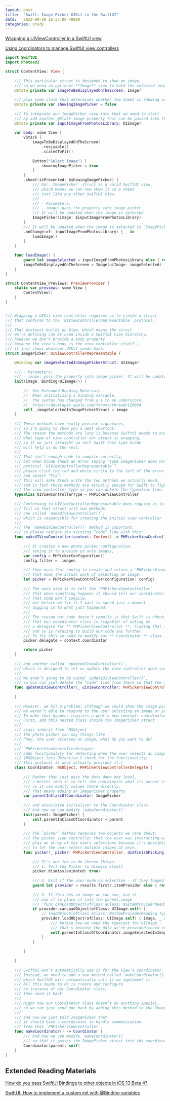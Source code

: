 ```yaml
---
layout: post
title:  "Swift: Image Picker UIKit in the SwiftUI"
date:   2022-09-28 16:37:00 +0800
categories: study
---
```


<!-- markdownlint-disable -->
<html>
<head>
<!-- Primary Meta Tags -->
<title>Swift: Image Picker UIKit in the SwiftUI</title>
<meta name="title" content="Swift: Image Picker UIKit in the SwiftUI">
<meta name="description" content="The URLSession class and related classes provide an API for downloading data from and uploading data to endpoints indicated by URLs.">

<!-- Open Graph / Facebook -->
<meta property="og:type" content="website">
<meta property="og:url" content="https://yongfrank.github.io/blog/study/2022/09/28/swift-image-picker-and-UIViewController">
<meta property="og:title" content="Swift: Image Picker UIKit in the SwiftUI">
<meta property="og:description" content="Swift: Image Picker UIKit in the SwiftUI">
<meta property="og:image" content="https://raw.githubusercontent.com/yongfrank/blog/main/metadata_img/2022-09-28-swift-image-picker.png">

<!-- Twitter -->
<meta property="twitter:card" content="summary_large_image">
<meta property="twitter:url" content="https://yongfrank.github.io/blog/study/2022/09/28/swift-image-picker-and-UIViewController">
<meta property="twitter:title" content="Swift: Image Picker UIKit in the SwiftUI">
<meta property="twitter:description" content="Swift: Image Picker UIKit in the SwiftUI">
<meta property="twitter:image" content="https://raw.githubusercontent.com/yongfrank/blog/main/metadata_img/2022-09-28-swift-image-picker.png">
</head>
</html>

<!--
 * @Author: Frank Chu
 * @Date: 2022-09-28 16:25:17
 * @LastEditors: Frank Chu
 * @LastEditTime: 2022-09-29 12:15:07
 * @FilePath: /blog/_posts/2022-09-28-swift-image-picker-and-UIViewController.md
 * @Description: 
 * 
 * Copyright (c) 2022 by Frank Chu, All Rights Reserved. 
-->

[Wrapping a UIViewController in a SwiftUI view](https://www.hackingwithswift.com/books/ios-swiftui/wrapping-a-uiviewcontroller-in-a-swiftui-view)

[Using coordinators to manage SwiftUI view controllers](https://www.hackingwithswift.com/books/ios-swiftui/using-coordinators-to-manage-swiftui-view-controllers)

```Swift
import SwiftUI
import PhotosUI

struct ContentView: View {
    
    /// This particular struct is designed to show an image,
    /// so we need an optional **Image** view to hold the selected image,
    @State private var imageToBeDisplayedOnTheScreen: Image?
    
    /// plus some state that determines whether the sheet is showing or not.
    @State private var showingImagePicker = false
    
    /// To integrate our ImagePicker view into that we need to start
    /// by add another @State image property that can be passed into the picker:
    @State private var inputImageFromPhotosLibrary: UIImage?
    
    var body: some View {
        VStack {
            imageToBeDisplayedOnTheScreen?
                .resizable()
                .scaledToFit()
            
            Button("Select Image") {
                showingImagePicker = true
            }
        }
        .sheet(isPresented: $showingImagePicker) {
            /// Our `ImagePicker` struct is a valid SwiftUI view,
            /// which means we can now show it in a sheet 
            /// just like any other SwiftUI view.
            ///
            /// - Parameters:
            /// - image: pass the property into image picker. 
            /// It will be updated when the image is selected
            ImagePicker(image: $inputImageFromPhotosLibrary)
        }
        /// It will be updated when the image is selected in `ImagePicker(image:)`
        .onChange(of: inputImageFromPhotosLibrary) { _ in
            loadImage()
        }
    }
    
    func loadImage() {
        guard let imageSelected = inputImageFromPhotosLibrary else { return }
        imageToBeDisplayedOnTheScreen = Image(uiImage: imageSelected)
    }
}

struct ContentView_Previews: PreviewProvider {
    static var previews: some View {
        ContentView()
    }
}


/// Wrapping a UIKit view controller requires us to create a struct
/// that conforms to the `UIViewControllerRepresentable` protocol.
///
/// That protocol builds on View, which means the struct 
/// we’re defining can be used inside a SwiftUI view hierarchy,
/// however we don’t provide a body property
/// because the view’s body is the view controller itself –
/// it just shows whatever UIKit sends back.
struct ImagePicker: UIViewControllerRepresentable {

    @Binding var imageSelectedInImagePickerStruct: UIImage?
    
    /// - Parameters:
    /// - image: pass the property into image picker. It will be updated when the image is selected
    init(image: Binding<UIImage?>) {
        
        //  See Extended Reading Materials
        //  When initializing a binding variable,
        //  the syntax has changed from a $ to an underscore.
        //  https://developer.apple.com/forums/thread/120034
        self._imageSelectedInImagePickerStruct = image
    }
    
    /// These methods have really precise signatures,
    /// so I’m going to show you a neat shortcut.
    /// The reason the methods are long is because SwiftUI needs to know
    /// what type of view controller our struct is wrapping,
    /// so if we just straight up tell Swift that type Xcode 
    /// will help us do the rest.
    ///
    /// That isn’t enough code to compile correctly,
    /// but when Xcode shows an error saying “Type ImagePicker does not conform to
    /// protocol `UIViewControllerRepresentable`”,
    /// please click the red and white circle to the left of the error 
    /// and select “Fix”.
    /// This will make Xcode write the two methods we actually need,
    /// and in fact those methods are actually enough for Swift to figure out
    /// the view controller type so you can delete the typealias line.
    typealias UIViewControllerType = PHPickerViewController
    
    /// Conforming to UIViewControllerRepresentable does require us to
    /// fill in that struct with two methods:
    /// one called `makeUIViewController()`,
    /// which is responsible for creating the initial view controller
    ///
    /// The `makeUIViewController()` method is important,
    /// so please replace its existing “code” line with this:
    func makeUIViewController(context: Context) -> PHPickerViewController {
        
        /// It creates a new photo picker configuration,
        /// asking it to provide us only images,
        var config = PHPickerConfiguration()
        config.filter = .images
        
        /// then uses that config to create and return a `PHPickerViewController`
        /// that does the actual work of selecting an image.
        let picker = PHPickerViewController(configuration: config)
        
        /// The next step is to tell the `PHPickerViewController`
        /// that when something happens it should tell our coordinator.
        /// That code won’t compile,
        /// but before we fix it I want to spend just a moment 
        /// digging in to what just happened.
        ///
        /// The reason our code doesn't compile is that Swift is checking
        /// that our coordinator class is *capable* of acting as
        /// a delegate for ** PHPickerViewController **, finding that it isn't,
        /// and so is refusing to build our code any further.
        /// To fix this we need to modify our ** Coordinator ** class.
        picker.delegate = context.coordinator

        return picker
    }
    
    /// and another called `updateUIViewController()`,
    /// which is designed to let us update the view controller when some SwiftUI state changes.
    ///
    /// We aren’t going to be using` updateUIViewController()`,
    /// so you can just delete the “code” line from there so that the method is empty.
    func updateUIViewController(_ uiViewController: PHPickerViewController, context: Context) {
        
    }
    
    /// However, we hit a problem: although we could show the image picker,
    /// we weren’t able to respond to the user selecting an image or pressing cancel.
    /// To make that happens requires a wholly new concept: coordinators.
    /// First, add this nested class inside the ImagePicker struct
    ///
    /// class inherit from `NSObject`
    /// the photo picker can say things like
    /// “hey, the user selected an image, what do you want to do?
    ///
    /// `PHPickerViewControllerDelegate`
    /// adds functionality for detecting when the user selects an image.
    /// (NSObject lets Objective-C check for the functionality;
    /// this protocol is what actually provides it.)
    class Coordinator: NSObject, PHPickerViewControllerDelegate {
        
        /// Rather than just pass the data down one level,
        /// a better idea is to tell the coordinator what its parent is,
        /// so it can modify values there directly.
        /// That means adding an ImagePicker property
        var parentInClassOfCoordinator: ImagePicker
        
        /// and associated initializer to the Coordinator class.
        /// And now we can modify `makeCoordinator()`
        init(parent: ImagePicker) {
            self.parentInClassOfCoordinator = parent
        }
        
        /// The `picker` method receives two objects we care about:
        /// the picker view controller that the user was interacting with,
        /// plus an array of the users selections because it's possible
        /// to let the user select mutiple images at once.
        func picker(_ picker: PHPickerViewController, didFinishPicking results: [PHPickerResult]) {
            
            /// It's our job to do threee things:
            /// 1. Tell the Picker to dismiss itself
            picker.dismiss(animated: true)
            
            /// 2. Exit if the user made no selection - if they tapped Cancel.
            guard let provider = results.first?.itemProvider else { return }
            
            /// 3. If this has an image we can use, use it
            /// and if so place it into the parent.image
            /// `func canLoadObject(ofClass aClass: NSItemProviderReading.Type) -> Bool`
            if provider.canLoadObject(ofClass: UIImage.self) {
                // loadObject(ofClass aClass: NSItemProviderReading.Type, completionHandler: @escaping @Sendable (NSItemProviderReading?, Error?) -> Void) -> Progress
                provider.loadObject(ofClass: UIImage.self) { image, _ in
                    /// Notice how we need the typecast for UIImage -
                    /// that's because the data we're provided could in theory be anything.
                    self.parentInClassOfCoordinator.imageSelectedInImagePickerStruct = image as? UIImage
                }
            }
                
        }
        
    }
    
    /// SwiftUI won’t automatically use it for the view’s coordinator.
    /// Instead, we need to add a new method called `makeCoordinator()`,
    /// which SwiftUI will automatically call if we implement it.
    /// All this needs to do is create and configure 
    /// an instance of our Coordinator class,
    /// then send it back.
    ///
    /// Right now our Coordinator class doesn’t do anything special,
    /// so we can just send one back by adding this method to the ImagePicker struct:
    ///
    /// and now we just told ImagePicker that
    /// it should have a coordinator to handle communication
    /// from that `PHPickerViewController`.
    func makeCoordinator() -> Coordinator {
        /// And now we can modify `makeCoordinator()`
        /// so that it passes the ImagePicker struct into the coordinator, like this:
        Coordinator(parent: self)
    }
}
```

## Extended Reading Materials

[How do you pass SwiftUI Bindings to other objects in iOS 13 Beta 4?](https://developer.apple.com/forums/thread/120034)

[SwiftUI: How to implement a custom init with @Binding variables](https://developer.apple.com/forums/thread/120034)
